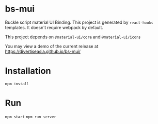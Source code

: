 # bs-mui
Buckle script material UI Binding.
This project is generated by `react-hooks` templates. It doesn't require webpack by default.

This project depends on `@material-ui/core` and `@material-ui/icons`

You may view a demo of the current release at https://divertiseasia.github.io/bs-mui/

# Installation

`npm install`

# Run

`npm start`
`npm run server`